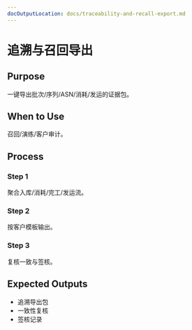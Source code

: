 ```yaml
---
docOutputLocation: docs/traceability-and-recall-export.md
---
```


# 追溯与召回导出

## Purpose

一键导出批次/序列/ASN/消耗/发运的证据包。

## When to Use

召回/演练/客户审计。

## Process

### Step 1

聚合入库/消耗/完工/发运流。

### Step 2

按客户模板输出。

### Step 3

复核一致与签核。

## Expected Outputs

- 追溯导出包
- 一致性复核
- 签核记录
